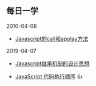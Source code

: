 ## 每日一学

2010-04-08
- [Javascript的call和applay方法](https://github.com/MrGaoGang/lucky_docs/blob/master/article/Javascript%E7%9A%84call%E5%92%8Capplay%E6%96%B9%E6%B3%95.md)

2019-04-07
- [Javascript继承机制的设计思想](http://www.ruanyifeng.com/blog/2011/06/designing_ideas_of_inheritance_mechanism_in_javascript.html)

- [JavaScript 代码执行顺序](https://www.cnblogs.com/wuyepeng/p/10147885.html) :+1:
